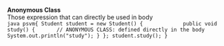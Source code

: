 **Anonymous Class**   <br>
                Those expression that can directly be used in body    <br>
              ```java
                psvm{
                   Student student = new Student() {            
                       public void study() {      
                        // ANONYMOUS CLASS: defined directly in the body 
                          System.out.println("study");
                      }
                   };
                   student.study();
                }
              ```